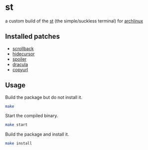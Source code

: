# st
a custom build of the [st](http://st.suckless.org/) (the simple/suckless terminal) for [archlinux](https://archlinux.org/)

## Installed patches
* [scrollback](https://st.suckless.org/patches/scrollback/)
* [hidecursor](https://st.suckless.org/patches/hidecursor/)
* [spoiler](https://st.suckless.org/patches/spoiler/)
* [dracula](https://st.suckless.org/patches/dracula/)
* [copyurl](https://st.suckless.org/patches/copyurl/)

## Usage

Build the package but do not install it.
```sh
make
```

Start the compiled binary.
```sh
make start
```

Build the package and install it.
```sh
make install
```
